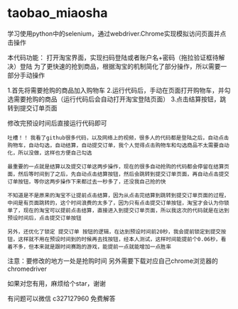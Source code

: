 # taobao_miaosha

学习使用python中的selenium，通过webdriver.Chrome实现模拟访问页面并点击操作

本代码功能：
  打开淘宝界面，实现扫码登陆或者账户名+密码（拖拉验证框待解决）登陆
  为了更快速的抢到商品，根据淘宝的机制简化了部分操作，所以需要一部分手动操作

  1.首先将需要抢购的商品加入购物车
  2.运行代码后，手动在页面打开购物车，并勾选需要抢购的商品（运行代码后会自动打开淘宝登陆页面）
  3.点击结算按钮，跳转到提交订单页面

修改完预设时间后直接运行代码即可

`吐槽！！`
`我看了github很多代码，以及网络上的视频，很多人的代码都是登陆之后，自动点击购物车，自动勾选，自动结算，自动提交订单，我个人觉得点击购物车和勾选商品不太需要自动化，所以没做，这样也方便自己勾选`

`最重要的一点就是结算以及提交订单这两步操作，现在的很多自动抢购的代码都会停留在结算页面，然后等时间到了之后，先自动点击结算按钮，然后会跳转到提交订单页面，再自动点击提交订单按钮，等你这两步操作下来都过去一秒多了，还没我自己抢的快`

`不知道是不是原来的淘宝不让提前点击结算，因为从点击完结算到跳转到提交订单页面的过程，中间是有页面跳转的，这个时间浪费的太多了，因为只有点击提交订单按钮，淘宝才会认为你锁单了，现在的淘宝可以提前点击结算，直接进入到提交订单页面，所以我这次的代码就是在达到预设时间后，点击提交订单按钮`

`另外，还优化了锁定 提交订单 按钮的逻辑，在达到预设时间前20秒，我会提前锁定到提交按钮，这样就不用在预设时间到的时候再去找按钮，经本人测试，这样时间能提前个0.06秒，看着不多，但本来就是跟时间赛跑的游戏，能提前一点就能增加一点胜率`

注意：要修改的地方一处是抢购时间
另外需要下载对应自己chrome浏览器的chromedriver

如果对您有用，麻烦给个star，谢谢

有问题可以微信 c327127960 免费解答
